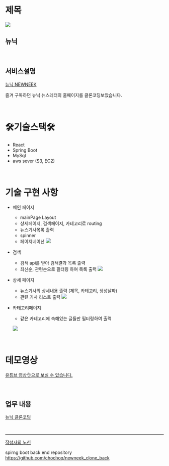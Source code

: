 # 제목

![](https://newneek.co/static/media/logo.334be7e9.png)

## **뉴닉**



</br>




## **서비스설명**

[뉴닉 NEWNEEK](https://newneek.co/)

즐겨 구독하던 뉴닉 뉴스레터의 홈페이지를 클론코딩보았습니다.



</br>




# 🛠기술스택🛠

- React
- Spring Boot
- MySql
- aws sever (S3, EC2)



</br>



# 기술 구현 사항

- 메인 페이지
    - mainPage Layout
    - 상세페이지, 검색페이지, 카테고리로 routing
    - 뉴스기사목록 출력
    - spinner
    - 페이지네이션
    ![](https://s3.us-west-2.amazonaws.com/secure.notion-static.com/b01122ad-ace5-4eec-bf6a-05a4764a0d0a/_talkv_wpQkzmoZsA_KmGiKFsTcbuRaLHBqBjgc0_talkv_high.gif?X-Amz-Algorithm=AWS4-HMAC-SHA256&X-Amz-Credential=AKIAT73L2G45O3KS52Y5%2F20210712%2Fus-west-2%2Fs3%2Faws4_request&X-Amz-Date=20210712T161259Z&X-Amz-Expires=86400&X-Amz-Signature=9a6073ecdab1b27860f423e3ced31bf71a2ea8fc19870818891ef362b2ab49c2&X-Amz-SignedHeaders=host)

- 검색
    - 검색 api를 받아 검색결과 목록 출력
    - 최신순, 관련순으로 필터링 하여 목록 출력
    ![](https://s3.us-west-2.amazonaws.com/secure.notion-static.com/bcde14ad-d156-4e68-8d3e-69973add6108/_talkv_wpQkzmoZsA_KmGiKFsTcbuRaLHBqBjgc0_talkv_high_3.gif?X-Amz-Algorithm=AWS4-HMAC-SHA256&X-Amz-Credential=AKIAT73L2G45O3KS52Y5%2F20210712%2Fus-west-2%2Fs3%2Faws4_request&X-Amz-Date=20210712T161300Z&X-Amz-Expires=86400&X-Amz-Signature=5c1b4b78f74123a88ff247aaf285dc0f0f1d434cdcc5ff839bfd28c7fc11434f&X-Amz-SignedHeaders=host)
    
- 상세 페이지
    - 뉴스기사의 상세내용 출력 (제목, 카테고리, 생성날짜)
    - 관련 기사 리스트 출력
    ![](https://s3.us-west-2.amazonaws.com/secure.notion-static.com/b3f1744f-282d-41f4-b2c2-4260cac20720/_talkv_wpQkzmoZsA_KmGiKFsTcbuRaLHBqBjgc0_talkv_high_4.gif?X-Amz-Algorithm=AWS4-HMAC-SHA256&X-Amz-Credential=AKIAT73L2G45O3KS52Y5%2F20210712%2Fus-west-2%2Fs3%2Faws4_request&X-Amz-Date=20210712T161300Z&X-Amz-Expires=86400&X-Amz-Signature=c64f6be13aa6a27be099274426be8e01cb4180d4a4ffdda9d1ef8448527241a1&X-Amz-SignedHeaders=host)

- 카테고리페이지
    - 같은 카테고리에 속해있는 글들만 필터링하여 출력

    ![](https://s3.us-west-2.amazonaws.com/secure.notion-static.com/39b14af9-1bc1-43b5-a347-68a1158ba1cf/_talkv_wpQkzmoZsA_KmGiKFsTcbuRaLHBqBjgc0_talkv_high_2.gif?X-Amz-Algorithm=AWS4-HMAC-SHA256&X-Amz-Credential=AKIAT73L2G45O3KS52Y5%2F20210712%2Fus-west-2%2Fs3%2Faws4_request&X-Amz-Date=20210712T161300Z&X-Amz-Expires=86400&X-Amz-Signature=ca1c982ba7fd9e5a2b99da7fbd16d687df2035545f9020e18d7febbef51240df&X-Amz-SignedHeaders=host)

</br>



# 데모영상


<a href="https://youtu.be/Brz8WhktKeY" >유튜브 영상👌으로 보실 수 있습니다.</a>



</br>


## 업무 내용

[뉴닉 클론코딩](https://www.notion.so/17ad0de900ce4d21b9e60811a1354838)



</br>


---



[작성자의 노션](https://www.notion.so/7734c011b0664a87a1f7d071f8ce4e02)

spirng boot back end repository
https://github.com/chochoq/newneek_clone_back
